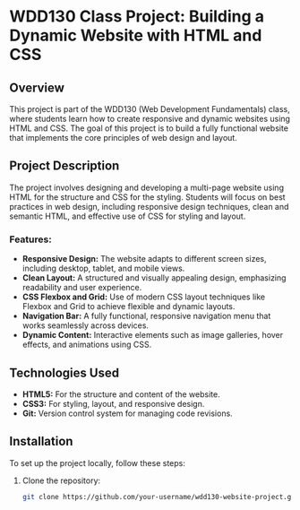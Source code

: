 # WDD130 Class Project: Building a Dynamic Website with HTML and CSS

## Overview
This project is part of the WDD130 (Web Development Fundamentals) class, where students learn how to create responsive and dynamic websites using HTML and CSS. The goal of this project is to build a fully functional website that implements the core principles of web design and layout.

## Project Description
The project involves designing and developing a multi-page website using HTML for the structure and CSS for the styling. Students will focus on best practices in web design, including responsive design techniques, clean and semantic HTML, and effective use of CSS for styling and layout.

### Features:
- **Responsive Design:** The website adapts to different screen sizes, including desktop, tablet, and mobile views.
- **Clean Layout:** A structured and visually appealing design, emphasizing readability and user experience.
- **CSS Flexbox and Grid:** Use of modern CSS layout techniques like Flexbox and Grid to achieve flexible and dynamic layouts.
- **Navigation Bar:** A fully functional, responsive navigation menu that works seamlessly across devices.
- **Dynamic Content:** Interactive elements such as image galleries, hover effects, and animations using CSS.

## Technologies Used
- **HTML5:** For the structure and content of the website.
- **CSS3:** For styling, layout, and responsive design.
- **Git:** Version control system for managing code revisions.

## Installation

To set up the project locally, follow these steps:

1. Clone the repository:
   ```bash
   git clone https://github.com/your-username/wdd130-website-project.git

